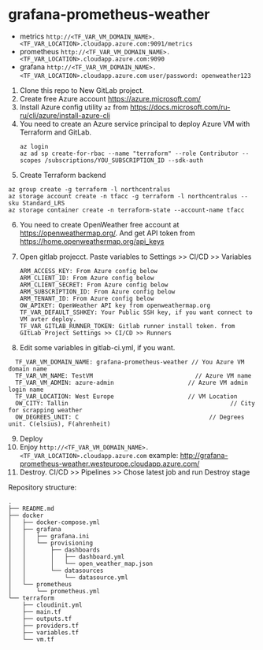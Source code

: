 # grafana-prometheus-weather
 - metrics `http://<TF_VAR_VM_DOMAIN_NAME>.<TF_VAR_LOCATION>.cloudapp.azure.com:9091/metrics`
 - prometheus `http://<TF_VAR_VM_DOMAIN_NAME>.<TF_VAR_LOCATION>.cloudapp.azure.com:9090`
 - grafana `http://<TF_VAR_VM_DOMAIN_NAME>.<TF_VAR_LOCATION>.cloudapp.azure.com`
```user/password: openweather123```

1. Clone this repo to New GitLab project.
2. Create free Azure account https://azure.microsoft.com/
3. Install Azure config utility ```az``` from https://docs.microsoft.com/ru-ru/cli/azure/install-azure-cli
4. You need to create an Azure service principal to deploy Azure VM with Terraform and GitLab.
    ```
    az login
    az ad sp create-for-rbac --name "terraform" --role Contributor --scopes /subscriptions/YOU_SUBSCRIPTION_ID --sdk-auth
    ```
5. Create Terraform backend
  ```
  az group create -g terraform -l northcentralus
  az storage account create -n tfacc -g terraform -l northcentralus --sku Standard_LRS
  az storage container create -n terraform-state --account-name tfacc
  ```
6. You need to create OpenWeather free account at https://openweathermap.org/. And get API token from https://home.openweathermap.org/api_keys

7. Open gitlab projecct.
   Paste variables to Settings >> CI/CD >> Variables
   ```
   ARM_ACCESS_KEY: From Azure config below
   ARM_CLIENT_ID: From Azure config below
   ARM_CLIENT_SECRET: From Azure config below
   ARM_SUBSCRIPTION_ID: From Azure config below
   ARM_TENANT_ID: From Azure config below
   OW_APIKEY: OpenWeather API key from openweathermap.org
   TF_VAR_DEFAULT_SSHKEY: Your Public SSH key, if you want connect to VM avter deploy.
   TF_VAR_GITLAB_RUNNER_TOKEN: Gitlab runner install token. from GItLab Project Settings >> CI/CD >> Runners
    ```
8.  Edit some variables in gitlab-ci.yml, if you want.
  ```
    TF_VAR_VM_DOMAIN_NAME: grafana-prometheus-weather // You Azure VM domain name
    TF_VAR_VM_NAME: TestVM 							   // Azure VM name
    TF_VAR_VM_ADMIN: azure-admin 					 // Azure VM admin login name
    TF_VAR_LOCATION: West Europe 					 // VM Location
    OW_CITY: Tallin 											 // City for scrapping weather
    OW_DEGREES_UNIT: C 									   // Degrees unit. C(elsius), F(ahrenheit)
  ```
9. Deploy
10. Enjoy `http://<TF_VAR_VM_DOMAIN_NAME>.<TF_VAR_LOCATION>.cloudapp.azure.com`
    example: http://grafana-prometheus-weather.westeurope.cloudapp.azure.com/
11. Destroy. CI/CD >> Pipelines >>  Chose latest job and run Destroy stage

Repository structure:
```
.
├── README.md
├── docker
│   ├── docker-compose.yml
│   ├── grafana
│   │   ├── grafana.ini
│   │   └── provisioning
│   │       ├── dashboards
│   │       │   ├── dashboard.yml
│   │       │   └── open_weather_map.json
│   │       └── datasources
│   │           └── datasource.yml
│   └── prometheus
│       └── prometheus.yml
└── terraform
    ├── cloudinit.yml
    ├── main.tf
    ├── outputs.tf
    ├── providers.tf
    ├── variables.tf
    └── vm.tf

```
